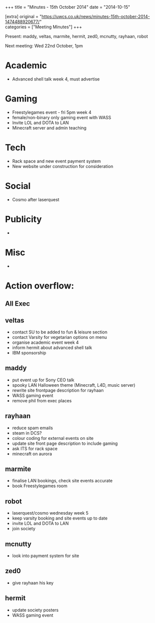 +++
title = "Minutes - 15th October 2014"
date = "2014-10-15"

[extra]
original = "https://uwcs.co.uk/news/minutes-15th-october-2014-1474488920677/"    
categories = ["Meeting Minutes"]
+++

Present: maddy, veltas, marmite, hermit, zed0, mcnutty, rayhaan, robot

Next meeting: Wed 22nd October, 1pm

# Academic

  - Advanced shell talk week 4, must advertise

# Gaming

  - Freestylegames event - fri 5pm week 4
  - female/non-binary only gaming event with WASS
  - Invite LOL and DOTA to LAN
  - Minecraft server and admin teaching

# Tech

  - Rack space and new event payment system
  - New website under construction for consideration

# Social

  - Cosmo after laserquest

# Publicity

  - 
# Misc

  - 
# Action overflow:

## All Exec

## veltas

  - contact SU to be added to fun & leisure section
  - contact Varsity for vegetarian options on menu
  - organise academic event week 4
  - inform hermit about advanced shell talk
  - IBM sponsorship

## maddy

  - put event up for Sony CEO talk
  - spooky LAN Halloween theme (Minecraft, L4D, music server)
  - rewrite site frontpage description for rayhaan
  - WASS gaming event
  - remove phil from exec places

## rayhaan

  - reduce spam emails
  - steam in DCS?
  - colour coding for external events on site
  - update site front page description to include gaming
  - ask ITS for rack space
  - minecraft on aurora

## marmite

  - finalise LAN bookings, check site events accurate
  - book Freestylegames room

## robot

  - laserquest/cosmo wednesday week 5
  - keep varsity booking and site events up to date
  - invite LOL and DOTA to LAN
  - join society

## mcnutty

  - look into payment system for site

## zed0

  - give rayhaan his key

## hermit

  - update society posters
  - WASS gaming event
